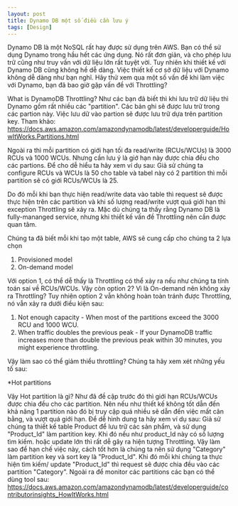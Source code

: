 ```yaml
---
layout: post
title: Dynamo DB một số điều cần lưu ý
tags: [Design]
---
```


Dynamo DB là một NoSQL rất hay được sử dụng trên AWS. Bạn có thể sử dụng Dynamo trong hầu hết các ứng dụng. Nó rất đơn giản, và cho phép lưu trữ cũng như truy vấn 
với dữ liệu lớn rất tuyệt vời. Tuy nhiên khi thiết kế với Dynamo DB cũng không hề dễ dàng. Việc thiết kế cơ sở dữ liệu với Dynamo không dễ dàng như bạn nghĩ.
Hãy thử xem qua một số vấn đề khi làm việc với Dynamo, bạn đã bao giờ gặp vấn đề với Throttling? 

What is DynamoDB Throttling?
Như các bạn đã biết thì khi lưu trữ dữ liệu thì Dynamo gồm rất nhiều các "partition". Các bản ghi sẽ được lưu trữ trong các partion này.
Việc lưu dữ vào partion sẽ được lưu trữ dựa trên partition key. 
Tham khảo: https://docs.aws.amazon.com/amazondynamodb/latest/developerguide/HowItWorks.Partitions.html

Ngoài ra thì mỗi partition có giới hạn tối đa read/write (RCUs/WCUs) là 3000 RCUs và 1000 WCUs. 
Nhưng cần lưu ý là giớ hạn này được chia đều cho các partions. Để cho dễ hiểu ta hãy xem ví dụ sau:
Giả sử chúng ta configure RCUs và WCUs là 50 cho table và tabel này có 2 partition thì mỗi partition sẽ có giới RCUs/WCUs là 25.

Do đó mỗi khi bạn thực hiện read/write data vào table thì request sẽ được thực hiện trên các partition và khi số lượng read/write vượt quá giới hạn thì exception
Throttling sẽ xảy ra. Mặc dù chúng ta thấy rằng Dynamo DB là fully-mananged service, nhưng khi thiết kế vấn đề Throttling nên cần được quan tâm. 

Chúng ta đã biết mỗi khi tạo một table, AWS sẽ cung cấp cho chúng ta 2 lựa chọn 
1. Provisioned model
2. On-demand model

Với option 1, có thể dễ thấy là Throttling có thể xảy ra nếu như chúng ta tính toán sai về RCUs/WCUs. Vậy còn option 2? Vì là On-demand nên không xảy ra Throttling?
Tuy nhiên option 2 vẫn không hoàn toàn tránh được Throttling, nó vẫn xảy ra dưới điều kiện sau: 

1. Not enough capacity - When most of the partitions exceed the 3000 RCU and 1000 WCU.
2. When traffic doubles the previous peak - If your DynamoDB traffic increases more than double the previous peak within 30 minutes, you might experience throttling.

Vậy làm sao có thể giảm thiểu throttling? Chúng ta hãy xem xét những yếu tố sau: 

*Hot partitions

Vậy Hot partition là gì?
Như đã đề cập trước đó thì giới hạn RCUs/WCUs được chia đều cho các partition. Nên nếu như thiết kế không tốt dẫn đến khả năng 1 partition nào đó bị truy cập quá nhiều sẽ dẫn đến việc mất cân bằng, và vượt quá giới hạn. Để dễ hình dung ta hãy xem ví dụ sau: 
Giả sử chúng ta thiết kế table Product để lưu trữ các sản phẩm, và sử dụng "Product_Id" làm partition key. Khi đó nếu như product_Id này có số lượng tìm kiếm. hoặc update 
lớn thì rất dễ gây ra hiện tượng Throttling. Vậy làm sao để hạn chế việc này, cách tốt hơn là chúng ta nên sử dụng "Category" làm partition key và sort key là "Product_Id".
Khi đó mỗi khi chúng ta thực hiện tìm kiếm/ update "Product_Id" thì request sẽ được chia đều vào các partition "Category".
Ngoài ra để monitor các partitions các bạn có thể dùng tool sau: https://docs.aws.amazon.com/amazondynamodb/latest/developerguide/contributorinsights_HowItWorks.html


